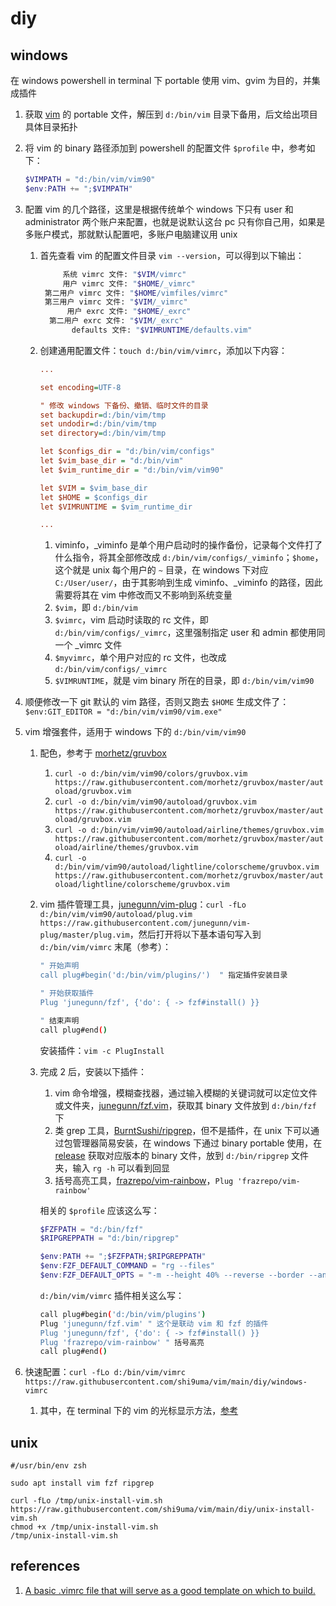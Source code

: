 # diy

## windows

在 windows powershell in terminal 下 portable 使用 vim、gvim 为目的，并集成插件

1. 获取 [vim](https://www.vim.org/download.php) 的 portable 文件，解压到 `d:/bin/vim` 目录下备用，后文给出项目具体目录拓扑

2. 将 vim 的 binary 路径添加到 powershell 的配置文件 `$profile` 中，参考如下：

   ```powershell
   $VIMPATH = "d:/bin/vim/vim90"
   $env:PATH += ";$VIMPATH"
   ```

3. 配置 vim 的几个路径，这里是根据传统单个 windows 下只有 user 和 administrator 两个账户来配置，也就是说默认这台 pc 只有你自己用，如果是多账户模式，那就默认配置吧，多账户电脑建议用 unix

   1.   首先查看 vim 的配置文件目录 `vim --version`，可以得到以下输出：

        ```bash
             系统 vimrc 文件: "$VIM/vimrc"
             用户 vimrc 文件: "$HOME/_vimrc"
         第二用户 vimrc 文件: "$HOME/vimfiles/vimrc"
         第三用户 vimrc 文件: "$VIM/_vimrc"
              用户 exrc 文件: "$HOME/_exrc"
          第二用户 exrc 文件: "$VIM/_exrc"
               defaults 文件: "$VIMRUNTIME/defaults.vim"
        ```

   2.   创建通用配置文件：`touch d:/bin/vim/vimrc`，添加以下内容：

        ```ini
        ...
        
        set encoding=UTF-8
        
        " 修改 windows 下备份、撤销、临时文件的目录
        set backupdir=d:/bin/vim/tmp
        set undodir=d:/bin/vim/tmp
        set directory=d:/bin/vim/tmp
        
        let $configs_dir = "d:/bin/vim/configs"
        let $vim_base_dir = "d:/bin/vim"
        let $vim_runtime_dir = "d:/bin/vim/vim90"
        
        let $VIM = $vim_base_dir
        let $HOME = $configs_dir
        let $VIMRUNTIME = $vim_runtime_dir
        
        ...
        ```

        1.   viminfo，\_viminfo 是单个用户启动时的操作备份，记录每个文件打了什么指令，将其全部修改成 `d:/bin/vim/configs/_viminfo`；`$home`，这个就是 unix 每个用户的 `~` 目录，在 windows 下对应 `C:/User/user/`，由于其影响到生成 viminfo、\_viminfo 的路径，因此需要将其在 vim 中修改而又不影响到系统变量
        2.   `$vim`，即 `d:/bin/vim`
        3.   `$vimrc`，vim 启动时读取的 rc 文件，即 `d:/bin/vim/configs/_vimrc`，这里强制指定 user 和 admin 都使用同一个 _vimrc 文件
        4.   `$myvimrc`，单个用户对应的 rc 文件，也改成 `d:/bin/vim/configs/_vimrc`
        5.   `$VIMRUNTIME`，就是 vim binary 所在的目录，即 `d:/bin/vim/vim90`

4. 顺便修改一下 git 默认的 vim 路径，否则又跑去 `$HOME` 生成文件了：`$env:GIT_EDITOR = "d:/bin/vim/vim90/vim.exe"`

5. vim 增强套件，适用于 windows 下的 `d:/bin/vim/vim90`

   1.   配色，参考于 [morhetz/gruvbox](https://github.com/morhetz/gruvbox.git)

        1.   `curl -o d:/bin/vim/vim90/colors/gruvbox.vim https://raw.githubusercontent.com/morhetz/gruvbox/master/autoload/gruvbox.vim`
        2.   `curl -o d:/bin/vim/vim90/autoload/gruvbox.vim https://raw.githubusercontent.com/morhetz/gruvbox/master/autoload/gruvbox.vim`
        3.   `curl -o d:/bin/vim/vim90/autoload/airline/themes/gruvbox.vim https://raw.githubusercontent.com/morhetz/gruvbox/master/autoload/airline/themes/gruvbox.vim`
        4.   `curl -o d:/bin/vim/vim90/autoload/lightline/colorscheme/gruvbox.vim https://raw.githubusercontent.com/morhetz/gruvbox/master/autoload/lightline/colorscheme/gruvbox.vim`

   2.   vim 插件管理工具，[junegunn/vim-plug](https://github.com/junegunn/vim-plug.git)：`curl -fLo d:/bin/vim/vim90/autoload/plug.vim https://raw.githubusercontent.com/junegunn/vim-plug/master/plug.vim`，然后打开将以下基本语句写入到 `d:/bin/vim/vimrc` 末尾（参考）：

        ```bash
        " 开始声明
        call plug#begin('d:/bin/vim/plugins/')	" 指定插件安装目录
        
        " 开始获取插件
        Plug 'junegunn/fzf', {'do': { -> fzf#install() }}
        
        " 结束声明
        call plug#end()
        ```

        安装插件：`vim -c PlugInstall`

   3.   完成 2 后，安装以下插件：

        1.   vim 命令增强，模糊查找器，通过输入模糊的关键词就可以定位文件或文件夹，[junegunn/fzf.vim](https://github.com/junegunn/fzf.vim.git)，获取其 binary 文件放到 `d:/bin/fzf` 下
        2.   类 grep 工具，[BurntSushi/ripgrep](https://github.com/BurntSushi/ripgrep.git)，但不是插件，在 unix 下可以通过包管理器简易安装，在 windows 下通过 binary portable 使用，在 [release](https://github.com/BurntSushi/ripgrep/releases) 获取对应版本的 binary 文件，放到 `d:/bin/ripgrep` 文件夹，输入 `rg -h` 可以看到回显
        3.   括号高亮工具，[frazrepo/vim-rainbow](https://github.com/frazrepo/vim-rainbow.git)，`Plug 'frazrepo/vim-rainbow'`

        相关的 `$profile` 应该这么写：

        ```powershell
        $FZFPATH = "d:/bin/fzf"
        $RIPGREPPATH = "d:/bin/ripgrep"
        
        $env:PATH += ";$FZFPATH;$RIPGREPPATH"
        $env:FZF_DEFAULT_COMMAND = "rg --files"
        $env:FZF_DEFAULT_OPTS = "-m --height 40% --reverse --border --ansi"
        ```

        `d:/bin/vim/vimrc` 插件相关这么写：

        ```bash
        call plug#begin('d:/bin/vim/plugins')
        Plug 'junegunn/fzf.vim'	" 这个是联动 vim 和 fzf 的插件
        Plug 'junegunn/fzf', {'do': { -> fzf#install() }}
        Plug 'frazrepo/vim-rainbow'	" 括号高亮
        call plug#end()
        ```

6. 快速配置：`curl -fLo d:/bin/vim/vimrc https://raw.githubusercontent.com/shi9uma/vim/main/diy/windows-vimrc`

   1.   其中，在 terminal 下的 vim 的光标显示方法，[参考](https://rollingstarky.github.io/2021/06/08/change-vim-cursor-shape-and-color-in-xterm-or-windows-terminal/)


## unix

```shell
#/usr/bin/env zsh

sudo apt install vim fzf ripgrep

curl -fLo /tmp/unix-install-vim.sh https://raw.githubusercontent.com/shi9uma/vim/main/diy/unix-install-vim.sh
chmod +x /tmp/unix-install-vim.sh
/tmp/unix-install-vim.sh
```

## references

1.   [A basic .vimrc file that will serve as a good template on which to build.](https://gist.github.com/simonista/8703722)
